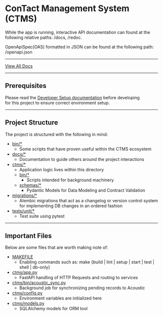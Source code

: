 # ConTact Management System (CTMS)

While the app is running, interactive API documentation can found at the following relative paths: /docs, /redoc.

OpenApiSpec(OAS) formatted in JSON can be found at the following path: /openapi.json

---

[View All Docs](docs/README.md)

---

## Prerequisites

Please read the [Developer Setup documentation](docs/developer_setup.md) before developing \
for this project to ensure correct environment setup.

---
## Project Structure

The project is structured with the following in mind:

- [bin/*](bin/)
    - Some scripts that have proven useful within the CTMS ecosystem
- [docs/*](docs/)
    - Documentation to guide others around the project interactions
- [ctms/*](ctms/)
    - Application logic lives within this directory
    - [bin/*](ctms/bin/)
        - Scripts intended for background machinery
    - [schemas/*](ctms/schemas/)
        - Pydantic Models for Data Modeling and Contract Validation
- [migrations/*](migrations/)
    - Alembic migrations that act as a changelog or version control system for implementing DB changes in an ordered fashion
- [tests/unit/*](test/unit/)
    - Test suite using pytest

---
## Important Files

Below are some files that are worth making note of:
- [MAKEFILE](Makefile)
    - Enabling commands such as: make {build | lint | setup | start | test | shell | db-only}
- [ctms/app.py](ctms/app.py)
    - FastAPI handling of HTTP Requests and routing to services
- [ctms/bin/acoustic_sync.py](ctms/bin/acoustic_sync.py)
    - Background job for synchronizing pending records to Acoustic
- [ctms/config.py](ctms/config.py)
    - Environment variables are initialized here
- [ctms/models.py](ctms/models.py)
    - SQLAlchemy models for ORM tool

